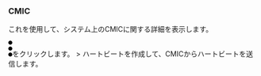 ### CMIC

これを使用して、システム上のCMICに関する詳細を表示します。

![](cov-icn_more_vert_kebob-15px.svg)をクリックします。 \> ハートビートを作成して、CMICからハートビートを送信します。
